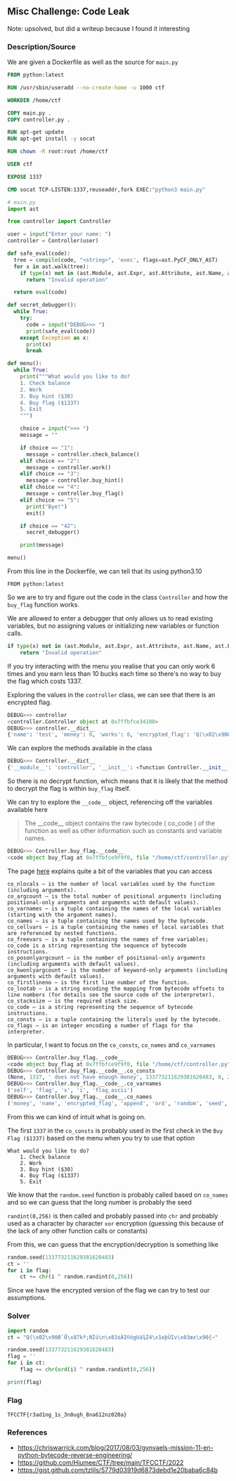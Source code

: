## Misc Challenge: Code Leak

Note: upsolved, but did a writeup because I found it interesting

### Description/Source

We are given a Dockerfile as well as the source for `main.py`

```Dockerfile
FROM python:latest

RUN /usr/sbin/useradd --no-create-home -u 1000 ctf

WORKDIR /home/ctf

COPY main.py .
COPY controller.py .

RUN apt-get update
RUN apt-get install -y socat

RUN chown -R root:root /home/ctf

USER ctf

EXPOSE 1337

CMD socat TCP-LISTEN:1337,reuseaddr,fork EXEC:"python3 main.py"
```

```py
# main.py
import ast

from controller import Controller

user = input("Enter your name: ")
controller = Controller(user)

def safe_eval(code):
  tree = compile(code, "<string>", 'exec', flags=ast.PyCF_ONLY_AST)
  for x in ast.walk(tree):
    if type(x) not in (ast.Module, ast.Expr, ast.Attribute, ast.Name, ast.Load):
      return "Invalid operation"

  return eval(code)

def secret_debugger():
  while True:
    try:
      code = input("DEBUG>>> ")
      print(safe_eval(code))
    except Exception as x:
      print(x)
      break

def menu():
  while True:
    print("""What would you like to do?
    1. Check balance
    2. Work
    3. Buy hint ($30)
    4. Buy flag ($1337)
    5. Exit
    """)

    choice = input(">>> ")
    message = ""

    if choice == "1":
      message = controller.check_balance()
    elif choice == "2":
      message = controller.work()
    elif choice == "3":
      message = controller.buy_hint()
    elif choice == "4":
      message = controller.buy_flag()
    elif choice == "5":
      print("Bye!")
      exit()

    if choice == "42":
      secret_debugger()

    print(message)

menu()
```

From this line in the Dockerfile, we can tell that its using python3.10

```
FROM python:latest
```

So we are to try and figure out the code in the class `Controller` and how the `buy_flag` function works.

We are allowed to enter a debugger that only allows us to read existing variables, but no assigning values or initializing new variables or function calls.

```py
if type(x) not in (ast.Module, ast.Expr, ast.Attribute, ast.Name, ast.Load):
    return "Invalid operation"
```

If you try interacting with the menu you realise that you can only work 6 times and you earn less than 10 bucks each time so there's no way to buy the flag which costs 1337.

Exploring the values in the `controller` class, we can see that there is an encrypted flag.

```python
DEBUG>>> controller
<controller.Controller object at 0x7ffbfce34100>
DEBUG>>> controller.__dict__
{'name': 'test', 'money': 0, 'works': 0, 'encrypted_flag': 'Q(\x02\x90Ø´Õ\x87kª;NÌü\n\x83¢ÀI©ögUä¾Z4\x1eþÜIv\x03æx\x90{~'}
```

We can explore the methods available in the class

```py
DEBUG>>> Controller.__dict__
{'__module__': 'controller', '__init__': <function Controller.__init__ at 0x7ffbfcee76d0>, 'buy_flag': <function Controller.buy_flag at 0x7ffbfcee7760>, 'check_balance': <function Controller.check_balance at 0x7ffbfcee77f0>, 'work': <function Controller.work at 0x7ffbfcee7880>, 'buy_hint': <function Controller.buy_hint at 0x7ffbfcee7910>, '__dict__': <attribute '__dict__' of 'Controller' objects>, '__weakref__': <attribute '__weakref__' of 'Controller' objects>, '__doc__': None}
```

So there is no decrypt function, which means that it is likely that the method to decrypt the flag is within `buy_flag` itself.

We can try to explore the `__code__` object, referencing off the variables available here

> The \_\_code\_\_ object contains the raw bytecode ( co_code ) of the function as well as other information such as constants and variable names.

```py
DEBUG>>> Controller.buy_flag.__code__
<code object buy_flag at 0x7ffbfce9f9f0, file "/home/ctf/controller.py", line 11>
```

The page [here](https://www.codeguage.com/courses/python/functions-code-objects) explains quite a bit of the variables that you can access

```
co_nlocals — is the number of local variables used by the function (including arguments).
co_argcount — is the total number of positional arguments (including positional-only arguments and arguments with default values).
co_varnames — is a tuple containing the names of the local variables (starting with the argument names).
co_names — is a tuple containing the names used by the bytecode.
co_cellvars — is a tuple containing the names of local variables that are referenced by nested functions.
co_freevars — is a tuple containing the names of free variables; co_code is a string representing the sequence of bytecode instructions.
co_posonlyargcount — is the number of positional-only arguments (including arguments with default values).
co_kwonlyargcount — is the number of keyword-only arguments (including arguments with default values).
co_firstlineno — is the first line number of the function.
co_lnotab — is a string encoding the mapping from bytecode offsets to line numbers (for details see the source code of the interpreter).
co_stacksize — is the required stack size.
co_code — is a string representing the sequence of bytecode instructions.
co_consts — is a tuple containing the literals used by the bytecode.
co_flags — is an integer encoding a number of flags for the interpreter.
```

In particular, I want to focus on the `co_consts`, `co_names` and `co_varnames`

```py
DEBUG>>> Controller.buy_flag.__code__
<code object buy_flag at 0x7ffbfce9f9f0, file "/home/ctf/controller.py", line 11>
DEBUG>>> Controller.buy_flag.__code__.co_consts
(None, 1337, ' does not have enough money', 133773211629381620483, 0, 256, '')
DEBUG>>> Controller.buy_flag.__code__.co_varnames
('self', 'flag', 'x', 'i', 'flag_ascii')
DEBUG>>> Controller.buy_flag.__code__.co_names
('money', 'name', 'encrypted_flag', 'append', 'ord', 'random', 'seed', 'range', 'len', 'randint', 'chr', 'join')
```

From this we can kind of intuit what is going on.

The first `1337` in the `co_consts` is probably used in the first check in the `Buy Flag ($1337)` based on the menu when you try to use that option

```
What would you like to do?
    1. Check balance
    2. Work
    3. Buy hint ($30)
    4. Buy flag ($1337)
    5. Exit
```

We know that the `random.seed` function is probably called based on `co_names` and so we can guess that the long number is probably the seed

`randint(0,256)` is then called and probably passed into `chr` and probably used as a character by character `xor` encryption (guessing this because of the lack of any other function calls or constants)

From this, we can guess that the encryption/decryption is something like

```py
random.seed(133773211629381620483)
ct = ''
for i in flag:
    ct += chr(i ^ random.randint(0,256))
```

Since we have the encrypted version of the flag we can try to test our assumptions.

### Solver

```python
import random
ct = "Q(\x02\x90Ø´Õ\x87kª;NÌü\n\x83¢ÀI©ögUä¾Z4\x1eþÜIv\x03æx\x90{~"

random.seed(133773211629381620483)
flag = ''
for i in ct:
    flag += chr(ord(i) ^ random.randint(0,256))

print(flag)

```

### Flag

```
TFCCTF{r3ad1ng_1s_3n0ugh_8na612nz020a}
```

### References

- https://chriswarrick.com/blog/2017/08/03/gynvaels-mission-11-en-python-bytecode-reverse-engineering/
- https://github.com/Hiumee/CTF/tree/main/TFCCTF/2022
- https://gist.github.com/tzlils/5779d03919d6873debd1e20baba6c84b
